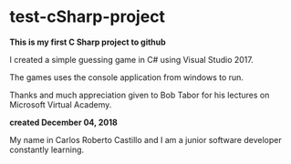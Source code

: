 # test-cSharp-project
**This is my first C Sharp project to github**

I created a simple guessing game in C# using Visual Studio 2017.

The games uses the console application from windows to run.

Thanks and much appreciation given to Bob Tabor for his lectures on Microsoft Virtual Academy.

__created December 04, 2018__

My name in Carlos Roberto Castillo and I am a junior software developer constantly learning.
